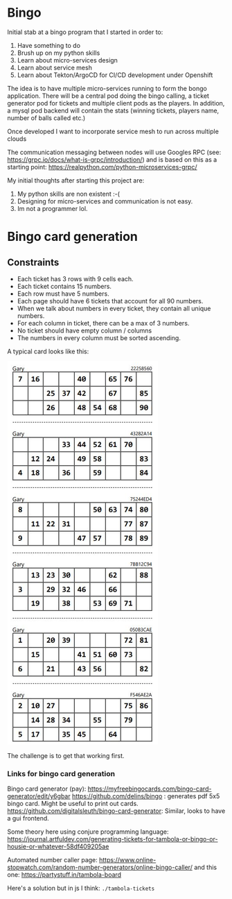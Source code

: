 # Bingo

Initial stab at a bingo program that I started in order to:
1. Have something to do
2. Brush up on my python skills
3. Learn about micro-services design
4. Learn about service mesh
5. Learn about Tekton/ArgoCD for CI/CD development under Openshift

The idea is to have multiple micro-services running to form the bongo application.
There will be a central pod doing the bingo calling, a ticket generator pod for tickets and multiple client pods as the players.  In addition, a mysql pod backend will contain the stats (winning tickets, players name, number of balls called etc.)

Once developed I want to incorporate service mesh to run across multiple clouds

The communication messaging between nodes will use Googles RPC (see: https://grpc.io/docs/what-is-grpc/introduction/)
and is based on this as a starting point: https://realpython.com/python-microservices-grpc/

My initial thoughts after starting this project are:
1. My python skills are non existent :-(
2. Designing for micro-services and communication is not easy.
3. Im not a programmer lol.

# Bingo card generation
## Constraints

- Each ticket has 3 rows with 9 cells each.
- Each ticket contains 15 numbers.
- Each row must have 5 numbers.
- Each page should have 6 tickets that account for all 90 numbers.
- When we talk about numbers in every ticket, they contain all unique numbers.
- For each column in ticket, there can be a max of 3 numbers.
- No ticket should have empty column / columns
- The numbers in every column must be sorted ascending.

A typical card looks like this:

![Home System](img/card.jpg)

The challenge is to get that working first.
### Links for bingo card generation

Bingo card generator (pay): https://myfreebingocards.com/bingo-card-generator/edit/y6gbar
https://github.com/delins/bingo : generates pdf 5x5 bingo card. Might be useful to print out cards. 
https://github.com/digitalsleuth/bingo-card-generator: Similar, looks to have a gui frontend.

Some theory here using conjure programming language: https://journal.artfuldev.com/generating-tickets-for-tambola-or-bingo-or-housie-or-whatever-58df409205ae

Automated number caller page: https://www.online-stopwatch.com/random-number-generators/online-bingo-caller/
and this one: https://partystuff.in/tambola-board

Here's a solution but in js I think: ```./tambola-tickets```


